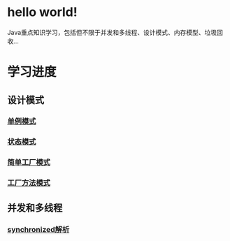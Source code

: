 # hello world!

Java重点知识学习，包括但不限于并发和多线程、设计模式、内存模型、垃圾回收...

# 学习进度

## 设计模式

### [单例模式](docs/设计模式/单例模式.md)

### [状态模式](docs/设计模式/状态模式.md)

### [简单工厂模式](docs/设计模式/简单工厂模式.md)

### [工厂方法模式](docs/设计模式/工厂方法模式.md)

## 并发和多线程

### [synchronized解析](docs/并发和多线程/synchronized解析.md)
